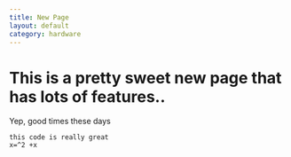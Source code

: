 ```yaml
---
title: New Page
layout: default
category: hardware
---
```


# This is a pretty sweet new page that has lots of features..


Yep, good times these days


```
this code is really great
x=^2 +x 
```

